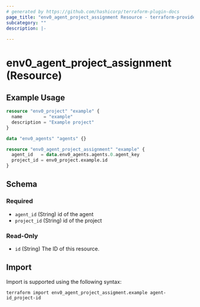 ```yaml
---
# generated by https://github.com/hashicorp/terraform-plugin-docs
page_title: "env0_agent_project_assignment Resource - terraform-provider-env0"
subcategory: ""
description: |-
  
---
```


# env0_agent_project_assignment (Resource)



## Example Usage

```terraform
resource "env0_project" "example" {
  name        = "example"
  description = "Example project"
}

data "env0_agents" "agents" {}

resource "env0_agent_project_assignment" "example" {
  agent_id   = data.env0_agents.agents.0.agent_key
  project_id = env0_project.example.id
}
```

<!-- schema generated by tfplugindocs -->
## Schema

### Required

- `agent_id` (String) id of the agent
- `project_id` (String) id of the project

### Read-Only

- `id` (String) The ID of this resource.

## Import

Import is supported using the following syntax:

```shell
terraform import env0_agent_project_assigment.example agent-id_project-id
```
